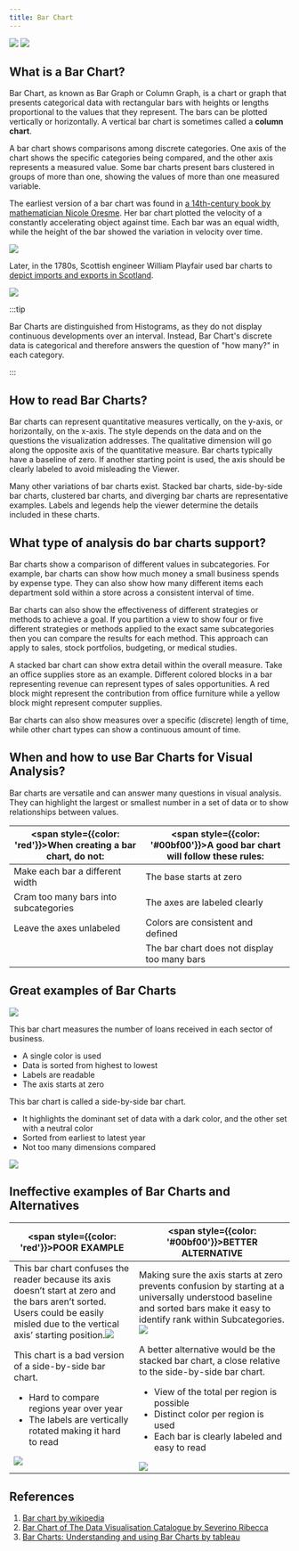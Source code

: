 ```yaml
---
title: Bar Chart
---
```


<div style={{display: 'flex', justifyContent: 'space-between'}}>

<Img w="600" src='https://cosmos-x.oss-cn-hangzhou.aliyuncs.com/nWKBL2.jpg' />
<Img w="330" src='https://cosmos-x.oss-cn-hangzhou.aliyuncs.com/nigNkj.jpg' />

</div>

## What is a Bar Chart?

Bar Chart, as known as Bar Graph or Column Graph, is a chart or graph that presents categorical data with rectangular bars with heights or lengths proportional to the values that they represent. The bars can be plotted vertically or horizontally. A vertical bar chart is sometimes called a **column chart**.

A bar chart shows comparisons among discrete categories. One axis of the chart shows the specific categories being compared, and the other axis represents a measured value. Some bar charts present bars clustered in groups of more than one, showing the values of more than one measured variable.

The earliest version of a bar chart was found in [a 14th-century book by mathematician Nicole Oresme](https://www.anychart.com/blog/2015/06/02/first-bar-chart-in-history/). Her bar chart plotted the velocity of a constantly accelerating object against time. Each bar was an equal width, while the height of the bar showed the variation in velocity over time.

<Img src='https://cosmos-x.oss-cn-hangzhou.aliyuncs.com/AYk9dq.jpg' w='400'/>

Later, in the 1780s, Scottish engineer William Playfair used bar charts to [depict imports and exports in Scotland](https://www.historyofinformation.com/image.php?id=3375).

<Img src='https://cosmos-x.oss-cn-hangzhou.aliyuncs.com/WQod8W.jpg' w='650'/>

:::tip

Bar Charts are distinguished from Histograms, as they do not display continuous developments over an interval. Instead, Bar Chart's discrete data is categorical and therefore answers the question of "how many?" in each category.

:::

## How to read Bar Charts?

Bar charts can represent quantitative measures vertically, on the y-axis, or horizontally, on the x-axis. The style depends on the data and on the questions the visualization addresses. The qualitative dimension will go along the opposite axis of the quantitative measure. Bar charts typically have a baseline of zero. If another starting point is used, the axis should be clearly labeled to avoid misleading the Viewer.

Many other variations of bar charts exist. Stacked bar charts, side-by-side bar charts, clustered bar charts, and diverging bar charts are representative examples. Labels and legends help the viewer determine the details included in these charts.

## What type of analysis do bar charts support?

Bar charts show a comparison of different values in subcategories. For example, bar charts can show how much money a small business spends by expense type. They can also show how many different items each department sold within a store across a consistent interval of time.

Bar charts can also show the effectiveness of different strategies or methods to achieve a goal. If you partition a view to show four or five different strategies or methods applied to the exact same subcategories then you can compare the results for each method. This approach can apply to sales, stock portfolios, budgeting, or medical studies.

A stacked bar chart can show extra detail within the overall measure. Take an office supplies store as an example. Different colored blocks in a bar representing revenue can represent types of sales opportunities. A red block might represent the contribution from office furniture while a yellow block might represent computer supplies.

Bar charts can also show measures over a specific (discrete) length of time, while other chart types can show a continuous amount of time.

## When and how to use Bar Charts for Visual Analysis?

Bar charts are versatile and can answer many questions in visual analysis. They can highlight the largest or smallest number in a set of data or to show relationships between values.

| <span style={{color: 'red'}}>When creating a bar chart, do not:</span> | <span style={{color: '#00bf00'}}>A good bar chart will follow these rules:</span> |
| --- | --- |
| Make each bar a different width | The base starts at zero |
| Cram too many bars into subcategories | The axes are labeled clearly |
| Leave the axes unlabeled | Colors are consistent and defined |
|  | The bar chart does not display too many bars |

## Great examples of Bar Charts

<div style={{display: 'flex', justifyContent: 'space-between'}}>

<Img src='https://cosmos-x.oss-cn-hangzhou.aliyuncs.com/aDs2Kd.png' w='600'/>

<div>

This bar chart measures the number of loans received in each sector of business.

- A single color is used
- Data is sorted from highest to lowest
- Labels are readable
- The axis starts at zero

</div>

</div>

<div style={{display: 'flex', justifyContent: 'space-between'}}>

<div>

This bar chart is called a side-by-side bar chart.

- It highlights the dominant set of data with a dark color, and the other set with a neutral color
- Sorted from earliest to latest year
- Not too many dimensions compared

</div>

<Img src='https://cosmos-x.oss-cn-hangzhou.aliyuncs.com/HmvBSh.jpg' w='680' float="right"/>

</div>

## Ineffective examples of Bar Charts and Alternatives

| <span style={{color: 'red'}}>POOR EXAMPLE</span> | <span style={{color: '#00bf00'}}>BETTER ALTERNATIVE</span> |
| --- | --- |
| This bar chart confuses the reader because its axis doesn’t start at zero and the bars aren’t sorted. Users could be easily misled due to the vertical axis’ starting position.<Img src='https://cosmos-x.oss-cn-hangzhou.aliyuncs.com/BarChartBad2.png' /> | Making sure the axis starts at zero prevents confusion by starting at a universally understood baseline and sorted bars make it easy to identify rank within Subcategories.<Img src='https://cosmos-x.oss-cn-hangzhou.aliyuncs.com/BarChartAlternative2.png'/> |
| This chart is a bad version of a side-by-side bar chart.<ul><li>Hard to compare regions year over year</li><li>The labels are vertically rotated making it hard to read</li></ul><Img src='https://cosmos-x.oss-cn-hangzhou.aliyuncs.com/BarChartBad3.png' /> | A better alternative would be the stacked bar chart, a close relative to the side-by-side bar chart.<ul><li>View of the total per region is possible</li><li>Distinct color per region is used</li><li>Each bar is clearly labeled and easy to read</li></ul><Img src='https://cosmos-x.oss-cn-hangzhou.aliyuncs.com/BarChartAlternative3.png'/> |

## References

1. [Bar chart by wikipedia](https://en.wikipedia.org/wiki/Bar_chart)
2. [Bar Chart of The Data Visualisation Catalogue by Severino Ribecca](https://datavizcatalogue.com/methods/bar_chart.html)
3. [Bar Charts: Understanding and using Bar Charts by tableau](https://www.tableau.com/data-insights/reference-library/visual-analytics/charts/bar-charts)
